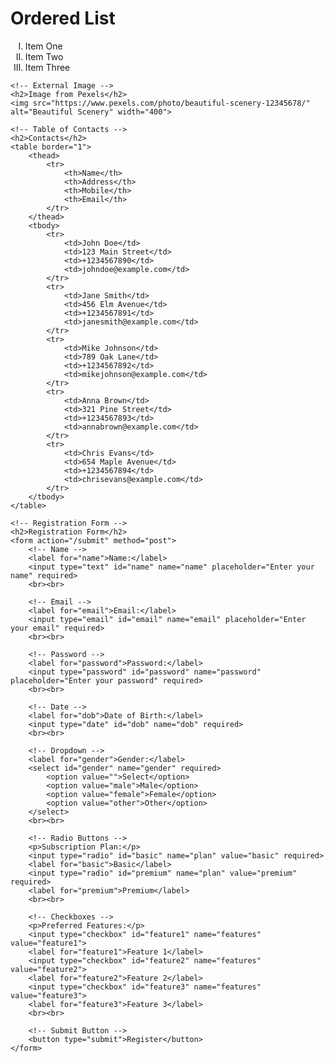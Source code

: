 <!DOCTYPE html>
<html lang="en">
<head>
    <meta charset="UTF-8">
    <meta name="viewport" content="width=device-width, initial-scale=1.0">
    <title>My Webpage</title>
</head>
<body>
    <!-- Ordered List with Roman Numerals -->
    <h1>Ordered List</h1>
    <ol type="I">
        <li>Item One</li>
        <li>Item Two</li>
        <li>Item Three</li>
    </ol>

    <!-- External Image -->
    <h2>Image from Pexels</h2>
    <img src="https://www.pexels.com/photo/beautiful-scenery-12345678/" alt="Beautiful Scenery" width="400">

    <!-- Table of Contacts -->
    <h2>Contacts</h2>
    <table border="1">
        <thead>
            <tr>
                <th>Name</th>
                <th>Address</th>
                <th>Mobile</th>
                <th>Email</th>
            </tr>
        </thead>
        <tbody>
            <tr>
                <td>John Doe</td>
                <td>123 Main Street</td>
                <td>+1234567890</td>
                <td>johndoe@example.com</td>
            </tr>
            <tr>
                <td>Jane Smith</td>
                <td>456 Elm Avenue</td>
                <td>+1234567891</td>
                <td>janesmith@example.com</td>
            </tr>
            <tr>
                <td>Mike Johnson</td>
                <td>789 Oak Lane</td>
                <td>+1234567892</td>
                <td>mikejohnson@example.com</td>
            </tr>
            <tr>
                <td>Anna Brown</td>
                <td>321 Pine Street</td>
                <td>+1234567893</td>
                <td>annabrown@example.com</td>
            </tr>
            <tr>
                <td>Chris Evans</td>
                <td>654 Maple Avenue</td>
                <td>+1234567894</td>
                <td>chrisevans@example.com</td>
            </tr>
        </tbody>
    </table>

    <!-- Registration Form -->
    <h2>Registration Form</h2>
    <form action="/submit" method="post">
        <!-- Name -->
        <label for="name">Name:</label>
        <input type="text" id="name" name="name" placeholder="Enter your name" required>
        <br><br>

        <!-- Email -->
        <label for="email">Email:</label>
        <input type="email" id="email" name="email" placeholder="Enter your email" required>
        <br><br>

        <!-- Password -->
        <label for="password">Password:</label>
        <input type="password" id="password" name="password" placeholder="Enter your password" required>
        <br><br>

        <!-- Date -->
        <label for="dob">Date of Birth:</label>
        <input type="date" id="dob" name="dob" required>
        <br><br>

        <!-- Dropdown -->
        <label for="gender">Gender:</label>
        <select id="gender" name="gender" required>
            <option value="">Select</option>
            <option value="male">Male</option>
            <option value="female">Female</option>
            <option value="other">Other</option>
        </select>
        <br><br>

        <!-- Radio Buttons -->
        <p>Subscription Plan:</p>
        <input type="radio" id="basic" name="plan" value="basic" required>
        <label for="basic">Basic</label>
        <input type="radio" id="premium" name="plan" value="premium" required>
        <label for="premium">Premium</label>
        <br><br>

        <!-- Checkboxes -->
        <p>Preferred Features:</p>
        <input type="checkbox" id="feature1" name="features" value="feature1">
        <label for="feature1">Feature 1</label>
        <input type="checkbox" id="feature2" name="features" value="feature2">
        <label for="feature2">Feature 2</label>
        <input type="checkbox" id="feature3" name="features" value="feature3">
        <label for="feature3">Feature 3</label>
        <br><br>

        <!-- Submit Button -->
        <button type="submit">Register</button>
    </form>
</body>
</html>

